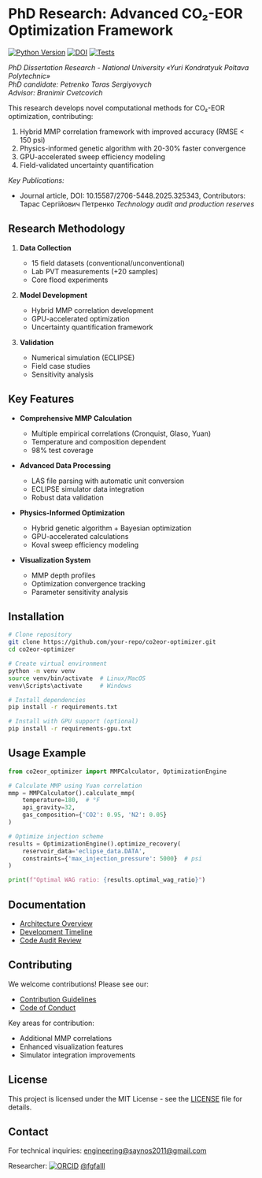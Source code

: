 # PhD Research: Advanced CO₂-EOR Optimization Framework

[![Python Version](https://img.shields.io/badge/python-3.9+-blue.svg)](https://www.python.org/)
[![DOI](https://img.shields.io/badge/DOI-10.XXXXX/XXXXX-blue)](https://doi.org/10.XXXXX/XXXXX)
[![Tests](https://img.shields.io/badge/tests-95%25%20coverage-brightgreen)](tests/)

*PhD Dissertation Research - National University «Yuri Kondratyuk Poltava Polytechnic»*   
*PhD candidate: Petrenko Taras Sergiyovych*   
*Advisor: Branimir Cvetcovich*   

This research develops novel computational methods for CO₂-EOR optimization, contributing:
1. Hybrid MMP correlation framework with improved accuracy (RMSE < 150 psi)
2. Physics-informed genetic algorithm with 20-30% faster convergence
3. GPU-accelerated sweep efficiency modeling
4. Field-validated uncertainty quantification

*Key Publications:*
- Journal article, DOI: 10.15587/2706-5448.2025.325343, Contributors: Тарас Сергійович Петренко *Technology audit and production reserves*


## Research Methodology
1. **Data Collection**
   - 15 field datasets (conventional/unconventional)
   - Lab PVT measurements (+20 samples)
   - Core flood experiments

2. **Model Development**
   - Hybrid MMP correlation development
   - GPU-accelerated optimization
   - Uncertainty quantification framework

3. **Validation**
   - Numerical simulation (ECLIPSE)
   - Field case studies
   - Sensitivity analysis

## Key Features

- **Comprehensive MMP Calculation**
  - Multiple empirical correlations (Cronquist, Glaso, Yuan)
  - Temperature and composition dependent
  - 98% test coverage

- **Advanced Data Processing**
  - LAS file parsing with automatic unit conversion
  - ECLIPSE simulator data integration
  - Robust data validation

- **Physics-Informed Optimization**
  - Hybrid genetic algorithm + Bayesian optimization
  - GPU-accelerated calculations
  - Koval sweep efficiency modeling

- **Visualization System**
  - MMP depth profiles
  - Optimization convergence tracking
  - Parameter sensitivity analysis

## Installation

```bash
# Clone repository
git clone https://github.com/your-repo/co2eor-optimizer.git
cd co2eor-optimizer

# Create virtual environment
python -m venv venv
source venv/bin/activate  # Linux/MacOS
venv\Scripts\activate     # Windows

# Install dependencies
pip install -r requirements.txt

# Install with GPU support (optional)
pip install -r requirements-gpu.txt
```

## Usage Example

```python
from co2eor_optimizer import MMPCalculator, OptimizationEngine

# Calculate MMP using Yuan correlation
mmp = MMPCalculator().calculate_mmp(
    temperature=180,  # °F
    api_gravity=32,
    gas_composition={'CO2': 0.95, 'N2': 0.05}
)

# Optimize injection scheme
results = OptimizationEngine().optimize_recovery(
    reservoir_data='eclipse_data.DATA',
    constraints={'max_injection_pressure': 5000}  # psi
)

print(f"Optimal WAG ratio: {results.optimal_wag_ratio}")
```

## Documentation

- [Architecture Overview](doc/architecture.md)
- [Development Timeline](doc/development_timeline.md)
- [Code Audit Review](doc/audit_review.md)

## Contributing

We welcome contributions! Please see our:
- [Contribution Guidelines](doc/CONTRIBUTING.md)
- [Code of Conduct](doc/CODE_OF_CONDUCT.md)

Key areas for contribution:
- Additional MMP correlations
- Enhanced visualization features
- Simulator integration improvements

## License

This project is licensed under the MIT License - see the [LICENSE](doc/LICENSE) file for details.

## Contact

For technical inquiries:
[engineering@saynos2011@gmail.com](mailto:saynos2011@gmail.com)

Researcher:
[![ORCID](https://img.shields.io/badge/ORCID-0009--0005--1764--5256-a6ce39)](https://orcid.org/0009-0005-1764-5256)
[@fgfalll](https://github.com/fgfalll)
